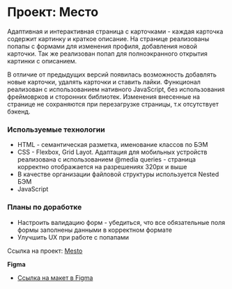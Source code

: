 # Проект: Место

Адаптивная и интерактивная страница с карточками - каждая карточка содержит картинку и краткое описание. На странице реализованы попапы с формами для изменения профиля, добавления новой карточки. Так же реализован попап для полноэкранного открытия картинки с описанием.

В отличие от предыдущих версий появилась возможность добавлять новые карточки, удалять карточки и ставить лайки. Функционал реализован с использованием нативного JavaScript, без использования фреймоврков и сторонних библиотек. Изменения внесенные на странице не сохраняются при перезагрузке страницы, т.к отсутствует бэкенд.

### Используемые технологии

* HTML - семантическая разметка, именование классов по БЭМ
* CSS - Flexbox, Grid Layot. Адаптация для мобильных устройств реализована с использованием @media queries - страница корректно отображается на разрешениях 320px и выше
* В качестве организации файловой структуры используется Nested БЭМ
* JavaScript

### Планы по доработке
* Настроить валидацию форм - убедиться, что все обязательные поля формы заполнены данными в корректном формате
* Улучшить UX при работе с попапами


Ссылка на проект: [Mesto](https://ammosoff.github.io/mesto/)

**Figma**

* [Ссылка на макет в Figma](https://www.figma.com/file/2cn9N9jSkmxD84oJik7xL7/JavaScript.-Sprint-4?node-id=0%3A1)




